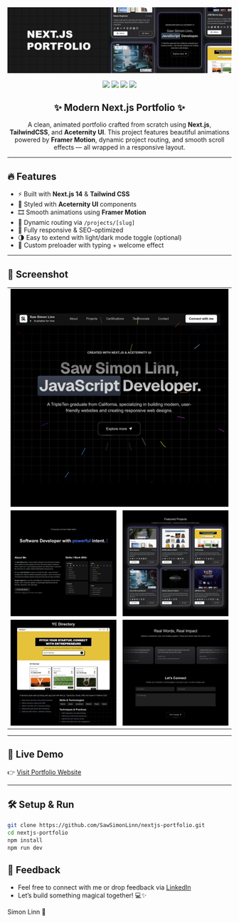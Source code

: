 <img src="./public/heading.PNG" alt="next.js portfolio heading img">

<p align="center">
  <img src="https://img.shields.io/badge/NEXT.JS-000000?style=for-the-badge&logo=nextdotjs&logoColor=white" />
  <img src="https://img.shields.io/badge/TAILWIND%20CSS-06B6D4?style=for-the-badge&logo=tailwindcss&logoColor=white" />
  <img src="https://img.shields.io/badge/ACETERNITY%20UI-111827?style=for-the-badge&logo=react&logoColor=white" />
  <img src="https://img.shields.io/badge/Framer%20Motion-EF4444?style=for-the-badge&logo=framer&logoColor=white" />
</p>

<h2 align="center">✨ Modern Next.js Portfolio ✨</h2>

<p align="center">
  A clean, animated portfolio crafted from scratch using <strong>Next.js</strong>, <strong>TailwindCSS</strong>, and <strong>Aceternity UI</strong>. 
  This project features beautiful animations powered by <strong>Framer Motion</strong>, dynamic project routing, and smooth scroll effects — all wrapped in a responsive layout.
</p>

---

## 🔥 Features

- ⚡ Built with **Next.js 14** & **Tailwind CSS**
- 🎨 Styled with **Aceternity UI** components
- 🎞️ Smooth animations using **Framer Motion**
- 🧠 Dynamic routing via `/projects/[slug]`
- 📱 Fully responsive & SEO-optimized
- 🌗 Easy to extend with light/dark mode toggle (optional)
- 🥷 Custom preloader with typing + welcome effect

---

## 📸 Screenshot

<!-- <p align="center">
  <img src="./public/001.PNG" alt="hero section" width="200">
  <img src="./public/002.PNG" alt="hero section" width="200">
  <img src="./public/003.PNG" alt="hero section" width="200">
  <img src="./public/004.PNG" alt="hero section" width="200">
  <img src="./public/005.PNG" alt="hero section" width="200">
</p> -->

<table align="center">
  <tr>
    <td colspan="2"><img src="./public/001.PNG" width="100%"/></td>
  </tr>
  <tr>
    <td><img src="./public/002.PNG" width="100%"/></td>
    <td><img src="./public/003.PNG" width="100%"/></td>
  </tr>
  <tr>
    <td><img src="./public/005.PNG" width="100%"/></td>
    <td><img src="./public/004.PNG" width="100%"/></td>
  </tr>
</table>

---

## 🚀 Live Demo

👉 [Visit Portfolio Website](https://www.sawsimonlinn.com)

---

## 🛠️ Setup & Run

```bash
git clone https://github.com/SawSimonLinn/nextjs-portfolio.git
cd nextjs-portfolio
npm install
npm run dev
```

## 💬 Feedback

- Feel free to connect with me or drop feedback via [LinkedIn](https://www.linkedin.com/in/sawsimonlinn/)
- Let’s build something magical together! 💻✨

Simon Linn 🖤
